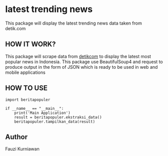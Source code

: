 # latest trending news
This package will display the latest trending news data taken from detik.com
## HOW IT WORK?
This package will scrape data from [detikcom](https://www.detik.com) to display the latest most popular news in Indonesia. This package use BeautifulSoup4 and request to  produce output in the form of JSON which is ready to be used in web and mobile applications

## HOW TO USE
```
import beritapopuler

if __name__ == "__main__":
    print('Main Application')
    result = beritapopuler.ekstraksi_data()
    beritapopuler.tampilkan_data(result)
```

## Author
Fauzi Kurniawan
